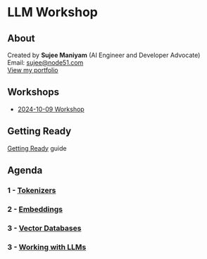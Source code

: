 # LLM Workshop

## About

Created by **Sujee Maniyam** (AI Engineer and Developer Advocate)  
Email: sujee@node51.com  
[View my portfolio](https://portfolio.sujee.dev/)

## Workshops

- [2024-10-09 Workshop](https://internet2.edu/cloud/cloud-learning-and-skills-sessions/developing-intelligent-applications-using-llms/)

## Getting Ready

[Getting Ready](getting-ready.md) guide

## Agenda

### 1 - [Tokenizers](tokenizers/README.md)

### 2 - [Embeddings](embeddings/README.md)

### 3 - [Vector Databases](vector-db/README.md)

### 3 - [Working with LLMs](llms-intro/README.md)
